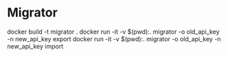 # Migrator

docker build -t migrator .
docker run -it -v $(pwd):. migrator -o old_api_key -n new_api_key export
docker run -it -v $(pwd):. migrator -o old_api_key -n new_api_key import


